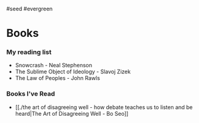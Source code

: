 #seed #evergreen 
# Books

### My reading list
- Snowcrash - Neal Stephenson
- The Sublime Object of Ideology - Slavoj Zizek
- The Law of Peoples - John Rawls

### Books I've Read
* [[./the art of disagreeing well - how debate teaches us to listen and be heard|The Art of Disagreeing Well - Bo Seo]]